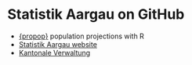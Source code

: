 # Statistik Aargau on GitHub

- [{propop}](https://github.com/statistik-aargau/propop/) population projections with R
- [Statistik Aargau website](https://www.ag.ch/de/verwaltung/dfr/statistik)
- [Kantonale Verwaltung](https://www.ag.ch/de) 
